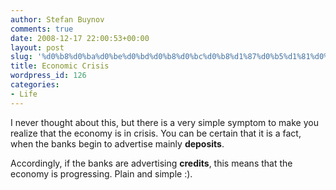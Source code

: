 ```yaml
---
author: Stefan Buynov
comments: true
date: 2008-12-17 22:00:53+00:00
layout: post
slug: '%d0%b8%d0%ba%d0%be%d0%bd%d0%b8%d0%bc%d0%b8%d1%87%d0%b5%d1%81%d0%ba%d0%b0-%d0%ba%d1%80%d0%b8%d0%b7%d0%b0'
title: Economic Crisis
wordpress_id: 126
categories:
- Life
---
```


I never thought about this, but there is a very simple symptom to make you realize that the economy is in crisis. You can be certain that it is a fact, when the banks begin to advertise mainly **deposits**.

Accordingly, if the banks are advertising **credits**, this means that the economy is progressing. Plain and simple :).
